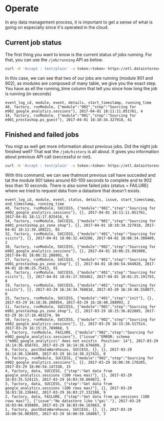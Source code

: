 Operate
=======

In any data management process, it is important to get a sense of what is going on especially since it's operated in the cloud.


Current job status
------------------

The first thing you want to know is the current status of jobs running. For that, you can use the `/job/running` API as below.


```bash
curl -H 'Accept : text/plain' -u token:<token> https://etl.dataintoresults.com/api/v0/job/running
```

In this case, we can see that two of our jobs are running (module 901 and 902), as modules are composed of many table, we give you the exact step. You have as ell the running_time column that tell you since how long the job is running (in seconds)

```
event_log_id, module, event, details, start_timestamp, running_time
40, factory, runModule, {"module":"902","step":"Sourcing for m902_google_analytics.sessions"}, 2017-04-01 18:11:11.051761, 4
34, factory, runModule, {"module":"901","step":"Sourcing for m901_prestashop.ps_guest"}, 2017-04-01 18:10:34.327918, 41
```


Finished and failed jobs
------------------------

You migt as well get more information about previous jobs. Did the night job finished well? That wat the `/job/history` is all about. It gives you information about previous API call (seccessful or not).


```bash
curl -H 'Accept : text/plain' -u token:<token> https://etl.dataintoresults.com/api/v0/job/history
```

With this command, we can see thatmost previous call have succeded and tat the module 901 takes around 60-100 seconds to complete and te 902 less than 10 seconds. There is also some failed jobs (status = FAILURE) where we tried to request data from a datastore that doesn't exists.

```
event_log_id, module, event, status, details, issue, start_timestamp, end_timestamp, running_time
40, factory, runModule, SUCCESS, {"module":"902","step":"Sourcing for m902_google_analytics.sessions"}, {}, 2017-04-01 18:11:11.051761, 2017-04-01 18:11:17.025416, 6
34, factory, runModule, SUCCESS, {"module":"901","step":"Sourcing for m901_prestashop.ps_zone_shop"}, {}, 2017-04-01 18:10:34.327918, 2017-04-01 18:11:39.108221, 65
32, factory, runModule, SUCCESS, {"module":"401","step":"Sourcing for visits"}, {}, 2017-04-01 18:06:32.443286, 2017-04-01 18:06:34.308409, 2
30, factory, runModule, SUCCESS, {"module":"902","step":"Sourcing for m902_google_analytics.sessions"}, {}, 2017-04-01 18:06:25.993908, 2017-04-01 18:06:32.208991, 6
27, factory, runModule, SUCCESS, {"module":"901","step":"Sourcing for m901_prestashop.ps_zone_shop"}, {}, 2017-04-01 18:04:54.944928, 2017-04-01 18:06:25.75413, 91
26, factory, runModule, SUCCESS, {"module":"401","step":"Sourcing for visits"}, {}, 2017-04-01 18:01:17.593462, 2017-04-01 18:01:25.191793, 8
19, factory, runModule, SUCCESS, {"module":"401","step":"Sourcing for visits"}, {}, 2017-03-29 16:34:34.760818, 2017-03-29 16:34:40.558077, 6
15, factory, runModule, SUCCESS, {"module":"401","step":"init"}, {}, 2017-03-29 16:18:38.208954, 2017-03-29 16:18:40.288993, 2
11, factory, runModule, SUCCESS, {"module":"901","step":"Sourcing for m901_prestashop.ps_zone_shop"}, {}, 2017-03-29 16:15:36.822885, 2017-03-29 16:17:10.403274, 94
10, factory, runModule, SUCCESS, {"module":"902","step":"Sourcing for m902_google_analytics.sessions"}, {}, 2017-03-29 16:15:20.517514, 2017-03-29 16:15:25.789068, 5
9, factory, runModule, FAILURE, {"module":"902","step":"Sourcing for m902_google_analytics.sessions"}, {"issue":"ERROR: schema \"m902_google_analytics\" does not exist\n  Position: 14"}, 2017-03-29 16:14:36.858743, 2017-03-29 16:14:38.676609, 2
8, factory, postDataWarehouse, SUCCESS, {}, {}, 2017-03-29 16:14:30.136409, 2017-03-29 16:14:30.317431, 0
5, factory, runModule, SUCCESS, {"module":"902","step":"Sourcing for m902_google_analytics.sessions"}, {}, 2017-03-29 16:06:39.170205, 2017-03-29 16:06:54.147338, 15
4, factory, data, SUCCESS, {"step":"Get data from google_analytics.sessions (100 rows max)"}, {}, 2017-03-29 16:03:35.524115, 2017-03-29 16:03:39.869872, 4
3, factory, data, SUCCESS, {"step":"Get data from google_analytics.sessions (100 rows max)"}, {}, 2017-03-29 16:03:18.238442, 2017-03-29 16:03:27.332388, 9
2, factory, data, FAILURE, {"step":"Get data from ga.sessions (100 rows max)"}, {"issue":"No datastore like \"ga\"."}, 2017-03-29 16:03:04.038809, 2017-03-29 16:03:04.163863, 0
1, factory, postDataWarehouse, SUCCESS, {}, {}, 2017-03-29 16:00:56.003035, 2017-03-29 16:00:59.168067, 3
```
